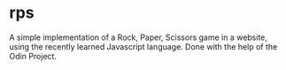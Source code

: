 # rps

A simple implementation of a Rock, Paper, Scissors game in a website, using the recently learned Javascript language. Done with the help of the Odin Project.
